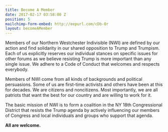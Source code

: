 ```yaml
---
title: Become A Member
date: 2017-02-17 03:58:00 Z
position: 5
mailchimp-form-embed: http://eepurl.com/cDb-Or
layout: becomeAMember
---
```


Members of our Northern Westchester Indivisible (NWI) are defined by our action and find solidarity in our shared opposition to Trump and Trumpism. Each of us explicitly reserves our individual stances on specific issues for other forums as we believe resisting Trump is more important than any single issue. We adhere to a Code of Conduct that welcomes and respects everybody.

Members of NWI come from all kinds of backgrounds and political persuasions. Some of us are first-time activists and others have been at this for decades. We are citizens and noncitizens. Most importantly, we are all patriots that want the best for our country and are willing to work for it.

The basic mission of NWI is to form a coalition in the NY 18th Congressional District that resists the Trump agenda by actively influencing our members of Congress and local individuals and groups who support that agenda.

**All are welcome.**
